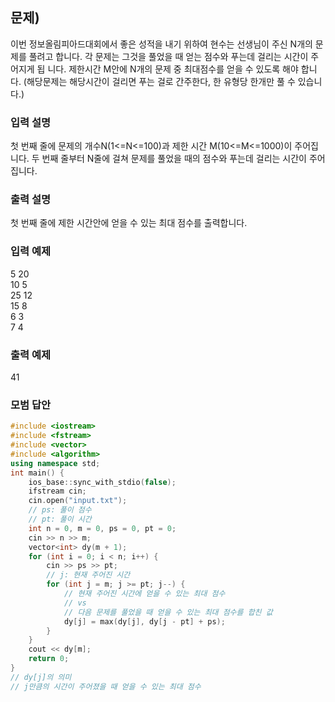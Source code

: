 ﻿## 문제)
이번 정보올림피아드대회에서 좋은 성적을 내기 위하여 현수는 선생님이 주신 N개의 문제를
풀려고 합니다. 각 문제는 그것을 풀었을 때 얻는 점수와 푸는데 걸리는 시간이 주어지게 됩
니다. 제한시간 M안에 N개의 문제 중 최대점수를 얻을 수 있도록 해야 합니다. (해당문제는
해당시간이 걸리면 푸는 걸로 간주한다, 한 유형당 한개만 풀 수 있습니다.)

### 입력 설명
첫 번째 줄에 문제의 개수N(1<=N<=100)과 제한 시간 M(10<=M<=1000)이 주어집니다.
두 번째 줄부터 N줄에 걸쳐 문제를 풀었을 때의 점수와 푸는데 걸리는 시간이 주어집니다.

### 출력 설명
첫 번째 줄에 제한 시간안에 얻을 수 있는 최대 점수를 출력합니다.

### 입력 예제
5 20\
10 5\
25 12\
15 8\
6 3\
7 4

### 출력 예제
41

### 모범 답안
``` Cpp
#include <iostream>
#include <fstream>
#include <vector>
#include <algorithm>
using namespace std;
int main() {
    ios_base::sync_with_stdio(false);
    ifstream cin;
    cin.open("input.txt");
    // ps: 풀이 점수
    // pt: 풀이 시간
    int n = 0, m = 0, ps = 0, pt = 0;
    cin >> n >> m;
    vector<int> dy(m + 1);
    for (int i = 0; i < n; i++) {
        cin >> ps >> pt;
        // j: 현재 주어진 시간
        for (int j = m; j >= pt; j--) {
            // 현재 주어진 시간에 얻을 수 있는 최대 점수
            // vs
            // 다음 문제를 풀었을 때 얻을 수 있는 최대 점수를 합친 값
            dy[j] = max(dy[j], dy[j - pt] + ps);
        }
    }
    cout << dy[m];
    return 0;
}
// dy[j]의 의미
// j만큼의 시간이 주어졌을 때 얻을 수 있는 최대 점수

```